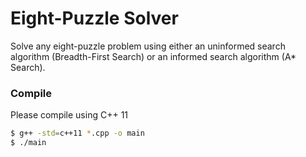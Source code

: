 # Eight-Puzzle Solver
Solve any eight-puzzle problem using either an uninformed search algorithm (Breadth-First Search) or an informed search algorithm (A* Search).

### Compile
Please compile using C++ 11

```sh
$ g++ -std=c++11 *.cpp -o main
$ ./main
```
